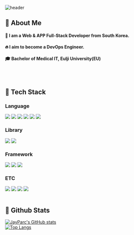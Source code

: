 <div>

  <!--Header-->
  ![header](https://capsule-render.vercel.app/api?type=waving&color=gradient&height=300&section=header&text=Welcome%20to%20JayParc%20World)

</div>

<div>
  <!--Body-->
  
  ## 👀 About Me
  #### :raising_hand: I am a Web & APP Full-Stack Developer from South Korea.<br/>
  #### :fire: I aim to become a DevOps Engineer.<br/>
  #### :mortar_board: Bachelor of Medical IT, Eulji University(EU)
  <br/>
  <br/>
  
  ## 🧱 Tech Stack
  ### Language
  <!--Python-->
  <img src="https://img.shields.io/badge/Python-3776AB?style=flat-square&logo=Python&logoColor=white"/>
  <!--HTML5-->
  <img src="https://img.shields.io/badge/HTML5-E34F26?style=flat-square&logo=HTML5&logoColor=white"/>
  <!--CSS-->
  <img src="https://img.shields.io/badge/CSS3-1572B6?style=flat-square&logo=CSS3&logoColor=white"/>
  <!--JavaScript-->
  <img src="https://img.shields.io/badge/JavaScript-F7DF1E?style=flat-square&logo=JavaScript&logoColor=white"/>
  <!--Kotlin-->
  <img src="https://img.shields.io/badge/Kotlin-7F52FF?style=flat-square&logo=Kotlin&logoColor=white"/>
  <!--MySQL-->
  <img src="https://img.shields.io/badge/MySQL-4479A1?style=flat-square&logo=MySQL&logoColor=white"/>
  
  <br/>
  
  ### Library
  <!--Selenium-->
  <img src="https://img.shields.io/badge/Selenium-43B02A?style=flat-square&logo=Selenium&logoColor=white"/>
  <!--OpenAI-->
  <img src="https://img.shields.io/badge/OpenAI-412991?style=flat-square&logo=OpenAI&logoColor=white"/>
  <br/>
  
  ### Framework
  <!--Flask-->
  <img src="https://img.shields.io/badge/Flask-000000?style=flat-square&logo=Flask&logoColor=white"/>
  <!--Django-->
  <img src="https://img.shields.io/badge/Django-092E20?style=flat-square&logo=Django&logoColor=white"/>
  <!--React-->
  <img src="https://img.shields.io/badge/React-61DAFB?style=flat-square&logo=React&logoColor=white&Color=white"/>
  <br/>
  
  ### ETC
  <!--Amazon AWS-->
  <img src="https://img.shields.io/badge/Amazon AWS-232F3E?style=flat-square&logo=Amazon AWS&logoColor=white"/>
  <!--Slack-->
  <img src="https://img.shields.io/badge/Slack-4A154B?style=flat-square&logo=Slack&logoColor=white"/>
  <!--GitHub Actions-->
  <img src="https://img.shields.io/badge/GitHub_Action-2088FF?style=flat-square&logo=GitHubActions&logoColor=white"/>
  <!--VMware-->
  <img src="https://img.shields.io/badge/VMware-607078?style=flat-square&logo=VMware&logoColor=white"/>
  <br/>
  <br/>
  
  ## 🤔 Github Stats
  [![JayParc's GitHub stats](https://github-readme-stats.vercel.app/api?username=JayParc)](https://github.com/JayParc/github-readme-stats)
  <br/>
  [![Top Langs](https://github-readme-stats.vercel.app/api/top-langs/?username=JayParc)](https://github.com/JayParc/github-readme-stats)
  
</div>

<!--
**Jiyu-Kim/Jiyu-Kim** is a ✨ _special_ ✨ repository because its `README.md` (this file) appears on your GitHub profile.

Here are some ideas to get you started:
- Hi there 👋
- 🔭 I’m currently working on ...
- 🌱 I’m currently learning ...
- 👯 I’m looking to collaborate on ...
- 🤔 I’m looking for help with ...
- 💬 Ask me about ...
- 📫 How to reach me: ...
- 😄 Pronouns: ...
- ⚡ Fun fact: ...
-->

